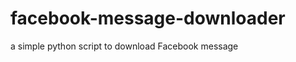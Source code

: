 facebook-message-downloader
===========================

a simple python script to download Facebook message 
